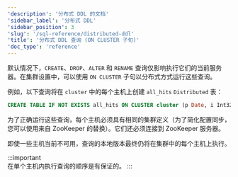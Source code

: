```yaml
---
'description': '分布式 DDL 的文档'
'sidebar_label': '分布式 DDL'
'sidebar_position': 3
'slug': '/sql-reference/distributed-ddl'
'title': '分布式 DDL 查询 (ON CLUSTER 子句)'
'doc_type': 'reference'
---
```


默认情况下，`CREATE`、`DROP`、`ALTER` 和 `RENAME` 查询仅影响执行它们的当前服务器。在集群设置中，可以使用 `ON CLUSTER` 子句以分布式方式运行这些查询。

例如，以下查询将在 `cluster` 中的每个主机上创建 `all_hits` `Distributed` 表：

```sql
CREATE TABLE IF NOT EXISTS all_hits ON CLUSTER cluster (p Date, i Int32) ENGINE = Distributed(cluster, default, hits)
```

为了正确运行这些查询，每个主机必须具有相同的集群定义（为了简化配置同步，您可以使用来自 ZooKeeper 的替换）。它们还必须连接到 ZooKeeper 服务器。

即使一些主机当前不可用，查询的本地版本最终仍将在集群中的每个主机上执行。

:::important    
在单个主机内执行查询的顺序是有保证的。
:::
